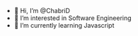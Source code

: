 - 👋 Hi, I’m @ChabriD
- 👀 I’m interested in Software Engineering
- 🌱 I’m currently learning Javascript

<!---
ChabriD/ChabriD is a ✨ special ✨ repository because its `README.md` (this file) appears on your GitHub profile.
You can click the Preview link to take a look at your changes.
--->
